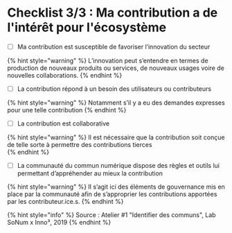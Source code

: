 # Checklist 3/3 : Ma contribution a de l'intérêt pour l'écosystème

* [ ] Ma contribution est susceptible de favoriser l’innovation du secteur 

{% hint style="warning" %}
L’innovation peut s’entendre en termes de production de nouveaux produits ou services, de nouveaux usages voire de nouvelles collaborations. 
{% endhint %}

* [ ] La contribution répond à un besoin des utilisateurs ou contributeurs 

{% hint style="warning" %}
Notamment s’il y a eu des demandes expresses pour une telle contribution 
{% endhint %}

* [ ] La contribution est collaborative 

{% hint style="warning" %}
Il est nécessaire que la contribution soit conçue de telle sorte à permettre des contributions tierces  
{% endhint %}

* [ ] La communauté du commun numérique dispose des règles et outils lui permettant d’appréhender au mieux la contribution

{% hint style="warning" %}
lI s’agit ici des éléments de gouvernance mis en place par la communauté afin de s’approprier les contributions apportées par les contributeur.ice.s.
{% endhint %}

 



{% hint style="info" %}
Source : Atelier \#1 "Identifier des communs", Lab SoNum x Inno³, 2019
{% endhint %}

